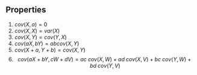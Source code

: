 ## Properties
1) $cov(X, a) = 0$
2) $cov(X,X)=var(X)$
3) $cov(X,Y)=cov(Y,X)$
4) $cov(aX,bY)=abcov(X,Y)$
5) $cov(X+a, Y+b)= cov(X,Y)$
6) $$cov(aX+bY, cW + dV) = ac \; cov(X,W) + ad\;cov(X,V) + bc\;cov(Y,W) + bd\;cov(Y,V)$$


